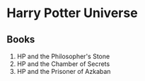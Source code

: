# Harry Potter Universe

## Books
1. HP and the Philosopher's Stone
2. HP and the Chamber of Secrets
3. HP and the Prisoner of Azkaban